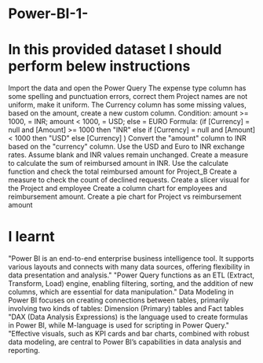 # Power-BI-1-

# In this provided dataset I should perform belew instructions

Import the data and open the Power Query
The expense type column has some spelling and punctuation errors, correct them
Project names are not uniform, make it uniform.
The Currency column has some missing values, based on the amount, create a new custom column.
Condition: amount >= 1000, = INR; amount < 1000, = USD; else = EURO
Formula: (if [Currency] = null and [Amount] >= 1000 then "INR" else if [Currency] = null and [Amount] < 1000 then "USD" else [Currency] )
Convert the "amount" column to INR based on the "currency" column. Use the USD and Euro to INR exchange rates. Assume blank and INR values remain unchanged.
Create a measure to calculate the sum of reimbursed amount in INR.
Use the calculate function and check the total reimbursed amount for Project_B
Create a measure to check the count of declined requests.
Create a slicer visual for the Project and employee
Create a column chart for employees and reimbursement amount.
Create a pie chart for Project vs reimbursement amount

# I learnt 
"Power BI is an end-to-end enterprise business intelligence tool. It supports various layouts and connects with many data sources, offering flexibility in data presentation and analysis."
"Power Query functions as an ETL (Extract, Transform, Load) engine, enabling filtering, sorting, and the addition of new columns, which are essential for data manipulation."
Data Modeling in Power BI focuses on creating connections between tables, primarily involving two kinds of tables: Dimension (Primary) tables and Fact tables
"DAX (Data Analysis Expressions) is the language used to create formulas in Power BI, while M-language is used for scripting in Power Query."
"Effective visuals, such as KPI cards and bar charts, combined with robust data modeling, are central to Power BI’s capabilities in data analysis and reporting.
